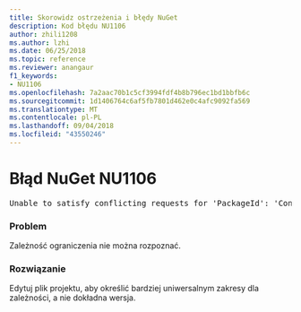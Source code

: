 ```yaml
---
title: Skorowidz ostrzeżenia i błędy NuGet
description: Kod błędu NU1106
author: zhili1208
ms.author: lzhi
ms.date: 06/25/2018
ms.topic: reference
ms.reviewer: anangaur
f1_keywords:
- NU1106
ms.openlocfilehash: 7a2aac70b1c5cf3994fdf4b8b796ec1bd1bbfb6c
ms.sourcegitcommit: 1d1406764c6af5fb7801d462e0c4afc9092fa569
ms.translationtype: MT
ms.contentlocale: pl-PL
ms.lasthandoff: 09/04/2018
ms.locfileid: "43550246"
---
```

# <a name="nuget-error-nu1106"></a>Błąd NuGet NU1106

<pre>Unable to satisfy conflicting requests for 'PackageId': 'Conflict path' Framework: 'Target graph'</pre>

### <a name="issue"></a>Problem
Zależność ograniczenia nie można rozpoznać.

### <a name="solution"></a>Rozwiązanie
Edytuj plik projektu, aby określić bardziej uniwersalnym zakresy dla zależności, a nie dokładna wersja.